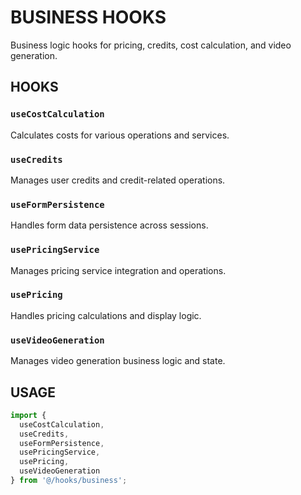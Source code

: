 # BUSINESS HOOKS

Business logic hooks for pricing, credits, cost calculation, and video generation.

## HOOKS

### `useCostCalculation`
Calculates costs for various operations and services.

### `useCredits`
Manages user credits and credit-related operations.

### `useFormPersistence`
Handles form data persistence across sessions.

### `usePricingService`
Manages pricing service integration and operations.

### `usePricing`
Handles pricing calculations and display logic.

### `useVideoGeneration`
Manages video generation business logic and state.

## USAGE

```typescript
import { 
  useCostCalculation,
  useCredits,
  useFormPersistence,
  usePricingService,
  usePricing,
  useVideoGeneration
} from '@/hooks/business';
```

